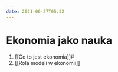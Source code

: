 ```yaml
---
date: 2021-06-27T05:32
---
```


# Ekonomia jako nauka
1. [[Co to jest ekonomia]]#
2. [[Rola modeli w ekonomii]]

